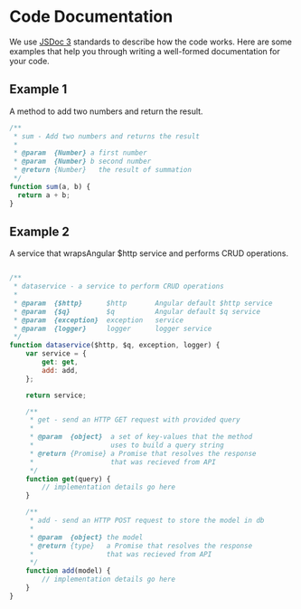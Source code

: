 # Code Documentation
We use [JSDoc 3](http://usejsdoc.org/) standards to describe how the code works. Here are some examples that help you through writing a well-formed documentation for your code.
## Example 1
A method to add two numbers and return the result.
```javascript
/**
 * sum - Add two numbers and returns the result
 *
 * @param  {Number} a first number
 * @param  {Number} b second number
 * @return {Number}   the result of summation
 */
function sum(a, b) {
  return a + b;
}
```
## Example 2
A service that wrapsAngular $http service and performs CRUD operations.
```javascript

/**
 * dataservice - a service to perform CRUD operations
 *
 * @param  {$http}      $http       Angular default $http service
 * @param  {$q}         $q          Angular default $q service
 * @param  {exception}  exception   service
 * @param  {logger}     logger      logger service
 */
function dataservice($http, $q, exception, logger) {
    var service = {
        get: get,
        add: add,
    };

    return service;

    /**
     * get - send an HTTP GET request with provided query
     *
     * @param  {object}  a set of key-values that the method
     *                   uses to build a query string
     * @return {Promise} a Promise that resolves the response
     *                   that was recieved from API
     */
    function get(query) {
        // implementation details go here
    }

    /**
     * add - send an HTTP POST request to store the model in db
     *
     * @param  {object} the model
     * @return {type}   a Promise that resolves the response
     *                  that was recieved from API
     */
    function add(model) {
        // implementation details go here
    }
}

```

